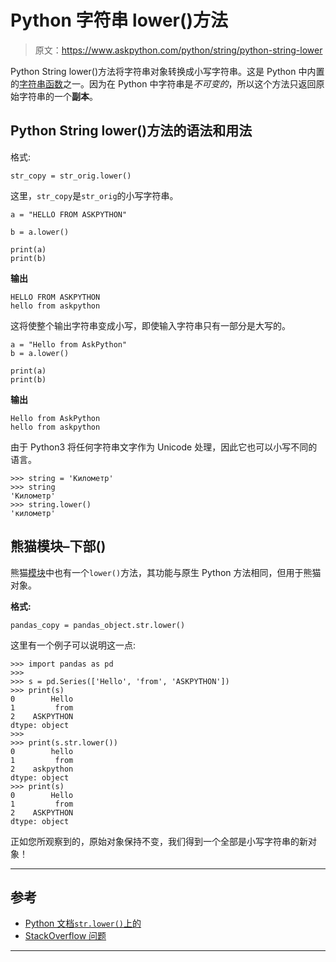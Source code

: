 # Python 字符串 lower()方法

> 原文：<https://www.askpython.com/python/string/python-string-lower>

Python String lower()方法将字符串对象转换成小写字符串。这是 Python 中内置的[字符串函数](https://www.askpython.com/python/string/python-string-functions)之一。因为在 Python 中字符串是*不可变的*，所以这个方法只返回原始字符串的一个**副本**。

## Python String lower()方法的语法和用法

格式:

```
str_copy = str_orig.lower()

```

这里，`str_copy`是`str_orig`的小写字符串。

```
a = "HELLO FROM ASKPYTHON"

b = a.lower()

print(a)
print(b)

```

**输出**

```
HELLO FROM ASKPYTHON
hello from askpython

```

这将使整个输出字符串变成小写，即使输入字符串只有一部分是大写的。

```
a = "Hello from AskPython"
b = a.lower()

print(a)
print(b)

```

**输出**

```
Hello from AskPython
hello from askpython

```

由于 Python3 将任何字符串文字作为 Unicode 处理，因此它也可以小写不同的语言。

```
>>> string = 'Километр'
>>> string
'Километр'
>>> string.lower()
'километр'

```

## 熊猫模块–下部()

熊猫[模块](https://www.askpython.com/python-modules/python-modules)中也有一个`lower()`方法，其功能与原生 Python 方法相同，但用于熊猫对象。

**格式:**

```
pandas_copy = pandas_object.str.lower()

```

这里有一个例子可以说明这一点:

```
>>> import pandas as pd
>>> 
>>> s = pd.Series(['Hello', 'from', 'ASKPYTHON'])
>>> print(s)
0        Hello
1         from
2    ASKPYTHON
dtype: object
>>> 
>>> print(s.str.lower())
0        hello
1         from
2    askpython
dtype: object
>>> print(s)
0        Hello
1         from
2    ASKPYTHON
dtype: object

```

正如您所观察到的，原始对象保持不变，我们得到一个全部是小写字符串的新对象！

* * *

## 参考

*   [Python 文档`str.lower()`上的](https://docs.python.org/3/library/stdtypes.html?highlight=str.lower#str.lower)
*   [StackOverflow 问题](https://stackoverflow.com/questions/6797984/how-do-i-lowercase-a-string-in-python)

* * *